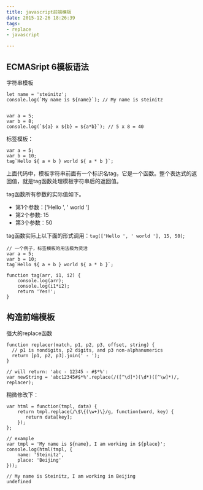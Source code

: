 ```yaml
---
title: javascript前端模板
date: 2015-12-26 18:26:39
tags:
- replace
- javascript

---
```


## ECMASript 6模板语法

字符串模板

```
let name = 'steinitz';
console.log(`My name is ${name}`); // My name is steinitz


var a = 5;
var b = 8;
console.log(`${a} x ${b} = ${a*b}`); // 5 x 8 = 40
```
标签模板：

```
var a = 5;
var b = 10;
tag`Hello ${ a + b } world ${ a * b }`;

```
上面代码中，模板字符串前面有一个标识名tag，它是一个函数。整个表达式的返回值，就是tag函数处理模板字符串后的返回值。

tag函数所有参数的实际值如下。

- 第1个参数：['Hello ', ' world ']
- 第2个参数: 15
- 第3个参数：50

tag函数实际上以下面的形式调用：`tag(['Hello ', ' world '], 15, 50)`;

```
// 一个例子，标签模板的用法极为灵活
var a = 5;
var b = 10;
tag`Hello ${ a + b } world ${ a * b }`;

function tag(arr, i1, i2) {
	console.log(arr);
	console.log(i1*i2);
	return 'Yes!';
}

```


## 构造前端模板
强大的replace函数

```
function replacer(match, p1, p2, p3, offset, string) {
  // p1 is nondigits, p2 digits, and p3 non-alphanumerics
  return [p1, p2, p3].join(' - ');
}

// will return: 'abc - 12345 - #$*%':
var newString = 'abc12345#$*%'.replace(/([^\d]*)(\d*)([^\w]*)/, replacer);

```

稍微修改下：

```
var html = function(tmpl, data) {
    return tmpl.replace(/\$\{(\w+)\}/g, function(word, key) {
       return data[key];
    });
};

// example
var tmpl = 'My name is ${name}, I am working in ${place}';
console.log(html(tmpl, {
	name: 'Steinitz',
	place: 'Beijing'
})); 

// My name is Steinitz, I am working in Beijing
undefined
```